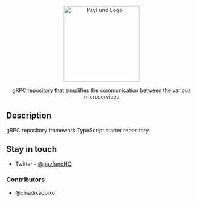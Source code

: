 <p align="center">
  <img src="https://res.cloudinary.com/dsufmqlil/image/upload/v1692011477/IMG-4141_hugp2s.jpg" width="200" alt="PayFund Logo" />
</p>

<p align="center">gRPC repository that simplifies the communication between the various microservices</p>


## Description

gRPC repository framework TypeScript starter repository.


## Stay in touch
- Twitter - [@payfundHQ](https://twitter.com/payfundhq)

### Contributors
- @chiadikaobixo
